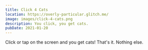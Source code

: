 ```yaml
---
title: Click 4 Cats
location: https://overly-particular.glitch.me/
image: images/click-4-cats.png
description: You click, you get cats.
pubDate: 2021-01-20
---
```

Click or tap on the screen and you get cats! That's it. Nothing else.